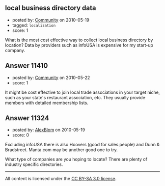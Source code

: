 ## local business directory data

- posted by: [Community](https://stackexchange.com/users/-1/-1-community) on 2010-05-19
- tagged: `localization`
- score: 1

What is the most cost effective way to collect local business directory by location? Data by providers such as infoUSA is expensive for my start-up company.




## Answer 11410

- posted by: [Community](https://stackexchange.com/users/-1/-1-community) on 2010-05-22
- score: 1

It might be cost effective to join local trade associations in your target niche, such as your state's restaurant association, etc.  They usually provide members with detailed membership lists.


## Answer 11324

- posted by: [AlexBlom](https://stackexchange.com/users/-1/565-alexblom) on 2010-05-19
- score: 0

Excluding infoUSA there is also Hoovers (good  for sales people) and Dunn & Bradstreet. Manta.com may be another good one to try.

What type of companies are you hoping to locate? There are plenty of industry specific directories. 



---

All content is licensed under the [CC BY-SA 3.0 license](https://creativecommons.org/licenses/by-sa/3.0/).
